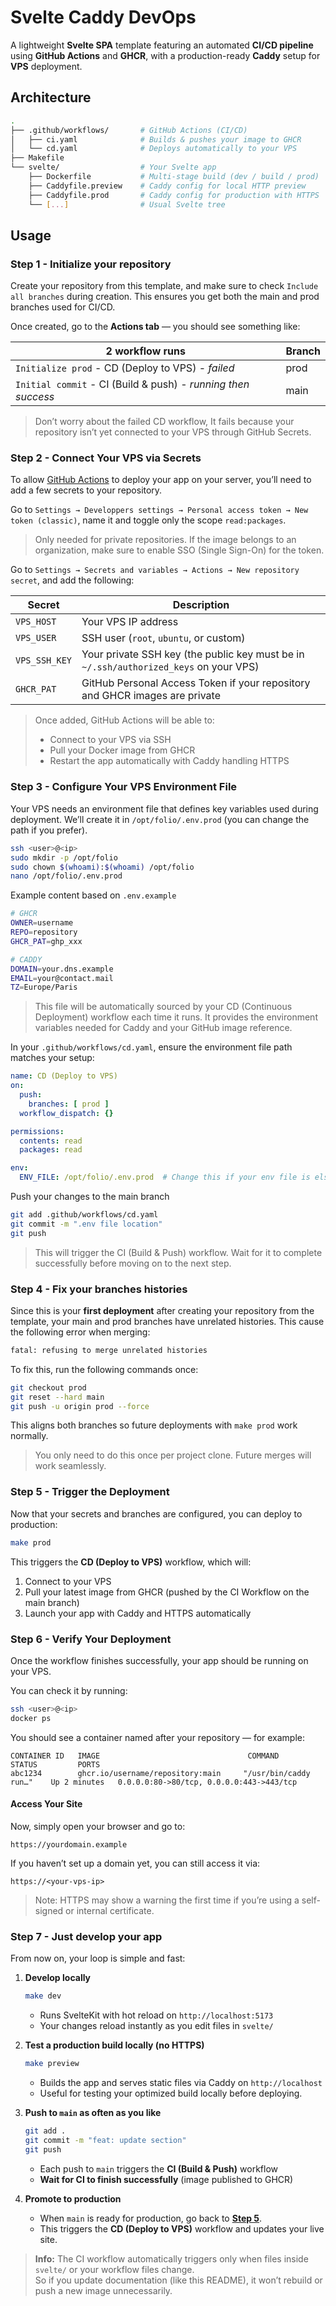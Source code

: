 # Svelte Caddy DevOps

A lightweight **Svelte SPA** template featuring an automated **CI/CD pipeline** using **GitHub Actions** and **GHCR**, with a production-ready **Caddy** setup for **VPS** deployment.

## Architecture

```bash
.
├── .github/workflows/       # GitHub Actions (CI/CD)
│   ├── ci.yaml              # Builds & pushes your image to GHCR
│   └── cd.yaml              # Deploys automatically to your VPS
├── Makefile                
└── svelte/                  # Your Svelte app
    ├── Dockerfile           # Multi-stage build (dev / build / prod)
    ├── Caddyfile.preview    # Caddy config for local HTTP preview
    ├── Caddyfile.prod       # Caddy config for production with HTTPS
    └── [...]                # Usual Svelte tree
```

## Usage

### Step 1 - Initialize your repository

Create your repository from this template, and make sure to check `Include all branches` during creation.
This ensures you get both the main and prod branches used for CI/CD.

Once created, go to the **Actions tab** — you should see something like:

| **2 workflow runs**                                           |**Branch**|
|---------------------------------------------------------------|----------|
| `Initialize prod` - CD (Deploy to VPS) - *failed*             |   prod   |
| `Initial commit` - CI (Build & push) - *running then success* |   main   |

> Don’t worry about the failed CD workflow, It fails because your repository isn’t yet connected to your VPS through GitHub Secrets.

### Step 2 - Connect Your VPS via Secrets

To allow [GitHub Actions](https://github.com/features/actions) to deploy your app on your server,
you’ll need to add a few secrets to your repository.

Go to 
`Settings → Developpers settings → Personal access token → New token (classic)`,
name it and toggle only the scope `read:packages`.

> Only needed for private repositories.
> If the image belongs to an organization, make sure to enable SSO (Single Sign-On) for the token.

Go to
`Settings → Secrets and variables → Actions → New repository secret`,
and add the following:

| Secret | Description |
|--------|--------------|
| `VPS_HOST` | Your VPS IP address |
| `VPS_USER` | SSH user (`root`, `ubuntu`, or custom) |
| `VPS_SSH_KEY` | Your private SSH key (the public key must be in `~/.ssh/authorized_keys` on your VPS) |
| `GHCR_PAT`  | GitHub Personal Access Token if your repository and GHCR images are private |

> Once added, GitHub Actions will be able to:
> - Connect to your VPS via SSH  
> - Pull your Docker image from GHCR  
> - Restart the app automatically with Caddy handling HTTPS  

### Step 3 - Configure Your VPS Environment File

Your VPS needs an environment file that defines key variables used during deployment.
We’ll create it in `/opt/folio/.env.prod` (you can change the path if you prefer).

```bash
ssh <user>@<ip>
sudo mkdir -p /opt/folio
sudo chown $(whoami):$(whoami) /opt/folio
nano /opt/folio/.env.prod
```

Example content based on `.env.example`

```bash
# GHCR
OWNER=username
REPO=repository
GHCR_PAT=ghp_xxx

# CADDY
DOMAIN=your.dns.example
EMAIL=your@contact.mail
TZ=Europe/Paris
```

> This file will be automatically sourced by your CD (Continuous Deployment) workflow each time it runs.
> It provides the environment variables needed for Caddy and your GitHub image reference.

In your `.github/workflows/cd.yaml`, ensure the environment file path matches your setup:

```yaml
name: CD (Deploy to VPS)
on:
  push:
    branches: [ prod ]
  workflow_dispatch: {}

permissions:
  contents: read
  packages: read

env:
  ENV_FILE: /opt/folio/.env.prod  # Change this if your env file is elsewhere
```

Push your changes to the main branch

```bash
git add .github/workflows/cd.yaml
git commit -m ".env file location"
git push
```
> This will trigger the CI (Build & Push) workflow.
> Wait for it to complete successfully before moving on to the next step.

### Step 4 - Fix your branches histories

Since this is your **first deployment** after creating your repository from the template,
your main and prod branches have unrelated histories.
This cause the following error when merging:

```bash
fatal: refusing to merge unrelated histories
```

To fix this, run the following commands once:

```bash
git checkout prod
git reset --hard main
git push -u origin prod --force
```

This aligns both branches so future deployments with
`make prod` work normally.

> You only need to do this once per project clone. Future merges will work seamlessly.

### Step 5 - Trigger the Deployment

Now that your secrets and branches are configured, you can deploy to production:

```bash
make prod
```

This triggers the **CD (Deploy to VPS)** workflow, which will:
1. Connect to your VPS  
2. Pull your latest image from GHCR (pushed by the CI Workflow on the main branch)
3. Launch your app with Caddy and HTTPS automatically  

### Step 6 - Verify Your Deployment

Once the workflow finishes successfully, your app should be running on your VPS.

You can check it by running:

```bash
ssh <user>@<ip>
docker ps
```

You should see a container named after your repository — for example:

```
CONTAINER ID   IMAGE                                 COMMAND                  STATUS         PORTS
abc1234        ghcr.io/username/repository:main     "/usr/bin/caddy run…"    Up 2 minutes   0.0.0.0:80->80/tcp, 0.0.0.0:443->443/tcp
```

#### Access Your Site

Now, simply open your browser and go to:
```
https://yourdomain.example
```
If you haven’t set up a domain yet, you can still access it via:

```
https://<your-vps-ip>
```
> Note: HTTPS may show a warning the first time if you’re using a self-signed or internal certificate.

### Step 7 - Just develop your app

From now on, your loop is simple and fast:

1. **Develop locally**
   ```bash
   make dev
   ```
   - Runs SvelteKit with hot reload on `http://localhost:5173`
   - Your changes reload instantly as you edit files in `svelte/`

2. **Test a production build locally (no HTTPS)**
   ```bash
   make preview
   ```
   - Builds the app and serves static files via Caddy on `http://localhost`
   - Useful for testing your optimized build locally before deploying.

3. **Push to `main` as often as you like**
   ```bash
   git add .
   git commit -m "feat: update section"
   git push
   ```
   - Each push to `main` triggers the **CI (Build & Push)** workflow
   - **Wait for CI to finish successfully** (image published to GHCR)

4. **Promote to production**

   - When `main` is ready for production, go back to [**Step 5**](#step-5---trigger-the-deployment).
   - This triggers the **CD (Deploy to VPS)** workflow and updates your live site.

> **Info:**
> The CI workflow automatically triggers only when files inside `svelte/` or your workflow files change.  
> So if you update documentation (like this README), it won’t rebuild or push a new image unnecessarily.